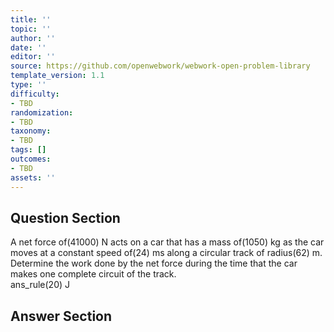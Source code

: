 ```yaml
---
title: ''
topic: ''
author: ''
date: ''
editor: ''
source: https://github.com/openwebwork/webwork-open-problem-library
template_version: 1.1
type: ''
difficulty:
- TBD
randomization:
- TBD
taxonomy:
- TBD
tags: []
outcomes:
- TBD
assets: ''
---
```


## Question Section 

 
  
A net force of(41000) N acts on a car that has a mass of(1050) kg as the car moves at a constant speed of(24) ms along a circular track of radius(62) m. Determine the work done by the net force during the time that the car makes one complete circuit of the track.  
 ans_rule(20) J



## Answer Section

